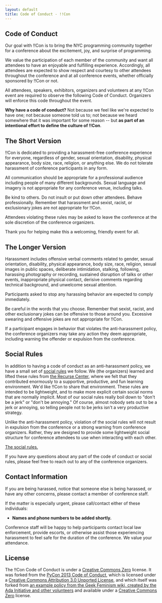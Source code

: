 ```yaml
---
layout: default
title: Code of Conduct - !!Con
---
```


## Code of Conduct

Our goal with !!Con is to bring the NYC programming community together
for a conference about the excitement, joy, and surprise of
programming.

We value the participation of each member of the community and want
all attendees to have an enjoyable and fulfilling
experience. Accordingly, all attendees are expected to show respect
and courtesy to other attendees throughout the conference and at all
conference events, whether officially sponsored by !!Con or not.

All attendees, speakers, exhibitors, organizers and volunteers at any
!!Con event are required to observe the following Code of
Conduct. Organizers will enforce this code throughout the event.

**Why have a code of conduct?** Not because we feel like we're
expected to have one; not because someone told us to; not because we
heard somewhere that it was important for some reason -- but **as part
of an intentional effort to define the culture of !!Con**.

## The Short Version

!!Con is dedicated to providing a harassment-free conference
experience for everyone, regardless of gender, sexual orientation,
disability, physical appearance, body size, race, religion, or
anything else. We do not tolerate harassment of conference
participants in any form.

All communication should be appropriate for a professional audience
including people of many different backgrounds. Sexual language and
imagery is not appropriate for any conference venue, including talks.

Be kind to others. Do not insult or put down other attendees. Behave
professionally. Remember that harassment and sexist, racist, or
exclusionary jokes are not appropriate for !!Con.

Attendees violating these rules may be asked to leave the conference
at the sole discretion of the conference organizers.

Thank you for helping make this a welcoming, friendly event for all.

## The Longer Version

Harassment includes offensive verbal comments related to gender,
sexual orientation, disability, physical appearance, body size, race,
religion, sexual images in public spaces, deliberate intimidation,
stalking, following, harassing photography or recording, sustained
disruption of talks or other events, inappropriate physical contact,
derisive comments regarding technical background, and unwelcome sexual
attention.

Participants asked to stop any harassing behavior are expected to
comply immediately.

Be careful in the words that you choose. Remember that sexist, racist,
and other exclusionary jokes can be offensive to those around
you. Excessive swearing and offensive jokes are not appropriate for
!!Con.

If a participant engages in behavior that violates the anti-harassment
policy, the conference organizers may take any action they deem
appropriate, including warning the offender or expulsion from the
conference.

## Social Rules

In addition to having a code of conduct as an anti-harassment policy,
we have a small set of
[social rules](https://www.recurse.com/manual#sub-sec-social-rules) we
follow. We (the organizers) learned and lifted these rules from
[the Recurse Center](https://www.recurse.com/), where we felt that
they contributed enormously to a supportive, productive, and fun
learning environment. We'd like !!Con to share that environment. These
rules are intended to be lightweight, and to make more explicit
certain social norms that are normally implicit. Most of our social
rules really boil down to "don't be a jerk" or "don't be annoying." Of
course, almost nobody sets out to be a jerk or annoying, so telling
people not to be jerks isn't a very productive strategy.

Unlike the anti-harassment policy, violation of the social rules will
not result in expulsion from the conference or a strong warning from
conference organizers.  Rather, they are designed to provide some
lightweight social structure for conference attendees to use when
interacting with each other.

[The social rules.](https://www.recurse.com/manual#sub-sec-social-rules)
          
If you have any questions about any part of the code of conduct or
social rules, please feel free to reach out to any of the conference
organizers.

## Contact Information

If you are being harassed, notice that someone else is being harassed,
or have any other concerns, please contact a member of conference
staff.

If the matter is especially urgent, please call/contact either of
these individuals:

  * **Names and phone numbers to be added shortly.**

Conference staff will be happy to help participants contact local law
enforcement, provide escorts, or otherwise assist those experiencing
harassment to feel safe for the duration of the conference. We value
your attendance.
        
## License

The !!Con Code of Conduct is under a
[Creative Commons Zero](http://creativecommons.org/about/cc0) license.
It was forked from the
[PyCon 2013 Code of Conduct](https://us.pycon.org/2013/about/code-of-conduct/),
which is licensed under a
[Creative Commons Attribution 3.0 Unported License](http://creativecommons.org/licenses/by/3.0/),
and which itself was forked from
[an example policy from the Geek Feminism wiki, created by the Ada Initiative and other volunteers](http://geekfeminism.wikia.com/wiki/Conference_anti-harassment/Policy)
and available under a
[Creative Commons Zero](http://creativecommons.org/about/cc0) license.
